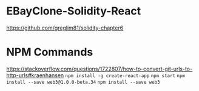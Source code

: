 # EBayClone-Solidity-React
https://github.com/greglim81/solidity-chapter6


# NPM Commands
https://stackoverflow.com/questions/1722807/how-to-convert-git-urls-to-http-urls#kraenhansen
`npm install -g create-react-app`
`npm start`
`npm install --save web3@1.0.0-beta.34`
`npm install --save web3`
